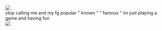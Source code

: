  <p align="center"
ㅤ  <br> 
ㅤ  <br> 
ㅤ  <br> 
ㅤ  <br> 
ㅤ  <br> 
ㅤ  <br> 
ㅤ  <br> 
 ㅤ  <br> 
ㅤ  <br> 
ㅤ  <br> 
ㅤ  <br> 
 ㅤ  <br> 
ㅤ  <br> 
ㅤ  <br> 
ㅤ  <br> 
ㅤ  <br> 
ㅤ  <br> 
ㅤ  <br> 
 
![](https://komarev.com/ghpvc/?username=NiGHTWlNG&style=for-the-badge) <br> stop calling me and my fg popular " known " " famous " im just playing a game and having fun <br>  <img src="https://i.imgur.com/7ko45hA.gif"/>
ㅤ  <br> 
ㅤ  <br> 
ㅤ  <br> 
ㅤ  <br> 
ㅤ  <br> 
ㅤ  <br> 
ㅤ  <br> 
ㅤ  <br> 
ㅤ  <br> 
ㅤ  <br> 
 ㅤ  <br> 
ㅤ  <br> 
ㅤ  <br> 
ㅤ  <br> 
ㅤ  <br> 
ㅤ  <br> 
ㅤ  <br> 
ㅤ  <br> 
ㅤ  <br> 
 
</p>
